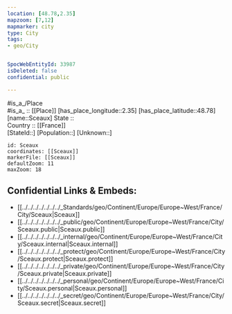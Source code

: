 ```yaml
---
location: [48.78,2.35] 
mapzoom: [7,12] 
mapmarker: city 
type: City
tags:
- geo/City


SpocWebEntityId: 33987
isDeleted: false
confidential: public

---
```

#is_a_/Place  
#is_a_ :: [[Place]] 
[has_place_longitude::2.35] 
[has_place_latitude::48.78] 
[name::Sceaux] 
State ::  
Country :: [[France]]  
[StateId::] 
[Population::] 
[Unknown::] 


```leaflet
id: Sceaux
coordinates: [[Sceaux]] 
markerFile: [[Sceaux]] 
defaultZoom: 11 
maxZoom: 18
```


## Confidential Links & Embeds: 
- [[../../../../../../../_Standards/geo/Continent/Europe/Europe~West/France/City/Sceaux|Sceaux]] 
- [[../../../../../../../_public/geo/Continent/Europe/Europe~West/France/City/Sceaux.public|Sceaux.public]] 
- [[../../../../../../../_internal/geo/Continent/Europe/Europe~West/France/City/Sceaux.internal|Sceaux.internal]] 
- [[../../../../../../../_protect/geo/Continent/Europe/Europe~West/France/City/Sceaux.protect|Sceaux.protect]] 
- [[../../../../../../../_private/geo/Continent/Europe/Europe~West/France/City/Sceaux.private|Sceaux.private]] 
- [[../../../../../../../_personal/geo/Continent/Europe/Europe~West/France/City/Sceaux.personal|Sceaux.personal]] 
- [[../../../../../../../_secret/geo/Continent/Europe/Europe~West/France/City/Sceaux.secret|Sceaux.secret]] 
